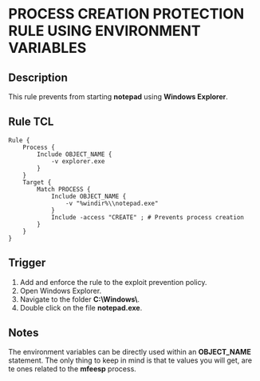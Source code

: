 # PROCESS CREATION PROTECTION RULE USING ENVIRONMENT VARIABLES

## Description
This rule prevents from starting **notepad** using **Windows Explorer**.

## Rule TCL
```
Rule {
    Process {
        Include OBJECT_NAME {
            -v explorer.exe
        }
    }
    Target {
        Match PROCESS {
            Include OBJECT_NAME {
                -v "%windir%\\notepad.exe"
            }
            Include -access "CREATE" ; # Prevents process creation
        }
    }
}
```

## Trigger
1. Add and enforce the rule to the exploit prevention policy.
2. Open Windows Explorer.
3. Navigate to the folder **C:\\Windows\\**.
4. Double click on the file **notepad.exe**.

## Notes
The environment variables can be directly used within an **OBJECT_NAME** statement. The only thing to keep in mind is that te values you will get, are te ones related to the **mfeesp** process.